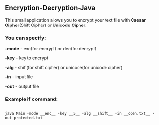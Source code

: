 ## Encryption-Decryption-Java

This small application allows you to encrypt your text file with __Caesar__ __Cipher__(Shift Cipher) or __Unicode__ __Cipher__.

### You can specify:

__-mode__ - enc(for encrypt) or dec(for decrypt)

__-key__ - key to encrypt

__-alg__ - shift(for shift cipher) or unicode(for unicode cipher)

__-in__ - input file

__-out__ - output file

### Example if command:

```

java Main -mode __enc__ -key __5__ -alg __shift__ -in __open.txt__ -out protected.txt

```

